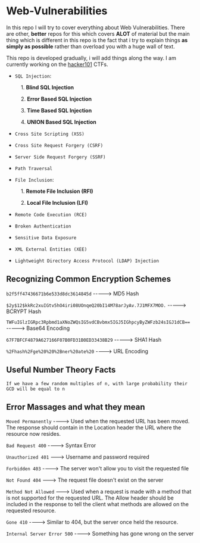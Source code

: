 # Web-Vulnerabilities

In this repo I will try to cover everything about Web Vulnerabilities. There are other, **better** repos for this which covers **ALOT** of material but the main thing which is different in this repo is the fact that i try to explain things **as simply as possible** rather than overload you with a huge wall of text.

This repo is developed gradually, i will add things along the way. I am currently working on the [hacker101](https://www.hacker101.com) CTFs.

* `SQL Injection`: 

     &nbsp;&nbsp;&nbsp; 1. **Blind SQL Injection**
     
     &nbsp;&nbsp;&nbsp; 2. **Error Based SQL Injection**
     
     &nbsp;&nbsp;&nbsp; 3. **Time Based SQL Injection**
     
     &nbsp;&nbsp;&nbsp; 4. **UNION Based SQL Injection**





* `Cross Site Scripting (XSS)`

* `Cross Site Request Forgery (CSRF)`

* `Server Side Request Forgery (SSRF)`

* `Path Traversal`

* `File Inclusion`:

     &nbsp;&nbsp;&nbsp; 1. **Remote File Inclusion (RFI)**

     &nbsp;&nbsp;&nbsp; 2. **Local File Inclusion (LFI)**
     
* `Remote Code Execution (RCE)`

* `Broken Authentication`

* `Sensitive Data Exposure`

* `XML External Entities (XEE)`

* `Lightweight Directory Access Protocol (LDAP) Injection`


## Recognizing Common Encryption Schemes


`b2f5ff47436671b6e533d8dc3614845d` -----> MD5 Hash

`$2y$12$kkRc2xuIGtv5hO4iri08UOnqeQ20bI14M78arJyAv.7J1MFX7MOO.` -----> BCRYPT Hash

`TWFuIGlzIGRpc3Rpbmd1aXNoZWQsIG5vdCBvbmx5IGJ5IGhpcyByZWFzb24sIGJ1dCB==` -----> Base64 Encoding

`67F7BFCF4879A627166F07B0FD31B0ED33438B29` -----> SHA1 Hash

`%2Fhash%2Fge%20%20%2Bner%20ate%20` ----> URL Encoding



## Useful Number Theory Facts

`If we have a few random multiples of n, with large probability their GCD will be equal to n`

## Error Massages and what they mean
`Moved Permanently` ----> Used when the requested URL has been moved. The response should contain in the Location header the URL where the resource now resides.

`Bad Request 400` ----> Syntax Error

`Unauthorized 401` ---> Username and password required

`Forbidden 403` ----> The server won't allow you to visit the requested file

`Not Found 404` ---> The request file doesn't exist on the server

`Method Not Allowed` ---> Used when a request is made with a method that is not supported for the requested URL. The Allow header should be included in the response to tell the client what methods are allowed on the requested resource.

`Gone 410` ----> Similar to 404, but the server once held the resource.

`Internal Server Error 500` ----> Something has gone wrong on the server

